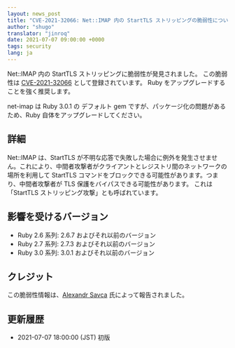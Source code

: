 ```yaml
---
layout: news_post
title: "CVE-2021-32066: Net::IMAP 内の StartTLS ストリッピングの脆弱性について"
author: "shugo"
translator: "jinroq"
date: 2021-07-07 09:00:00 +0000
tags: security
lang: ja
---
```


Net::IMAP 内の StartTLS ストリッピングに脆弱性が発見されました。
この脆弱性は [CVE-2021-32066](https://nvd.nist.gov/vuln/detail/CVE-2021-32066) として登録されています。
Ruby をアップグレードすることを強く推奨します。

net-imap は Ruby 3.0.1 の デフォルト gem ですが、パッケージ化の問題があるため、Ruby 自体をアップグレードしてください。

## 詳細

Net::IMAP は、StartTLS が不明な応答で失敗した場合に例外を発生させません。これにより、中間者攻撃者がクライアントとレジストリ間のネットワークの場所を利用して StartTLS コマンドをブロックできる可能性があります。つまり、中間者攻撃者が TLS 保護をバイパスできる可能性があります。
これは「StartTLS ストリッピング攻撃」とも呼ばれています。

## 影響を受けるバージョン

* Ruby 2.6 系列: 2.6.7 およびそれ以前のバージョン
* Ruby 2.7 系列: 2.7.3 およびそれ以前のバージョン
* Ruby 3.0 系列: 3.0.1 およびそれ以前のバージョン

## クレジット

この脆弱性情報は、[Alexandr Savca](https://hackerone.com/chinarulezzz) 氏によって報告されました。

## 更新履歴

* 2021-07-07 18:00:00 (JST) 初版
